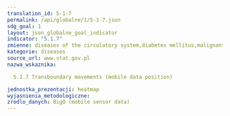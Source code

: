 ```yaml
---
translation_id: 5-1-7
permalink: /api/globalne/1/5-1-7.json
sdg_goal: 1
layout: json_globalne_goal_indicator
indicator: "5.1.7"
zmienne: diseases of the circulatory system,diabetes mellitus,malignant neoplasms,chronic respiratory disease
kategorie: diseases
source_url: www.stat.gov.pl
nazwa_wskaznika:  
  5.1.7 Transboundary movements (mobile data position)
jednostka_prezentacji: heatmap
wyjasnienia_metodologiczne: 
zrodlo_danych: BigO (mobile sensor data)
---
```


